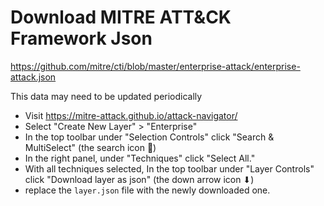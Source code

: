 # Download MITRE ATT&CK Framework Json

https://github.com/mitre/cti/blob/master/enterprise-attack/enterprise-attack.json

This data may need to be updated periodically

- Visit https://mitre-attack.github.io/attack-navigator/
- Select "Create New Layer" > "Enterprise"
- In the top toolbar under "Selection Controls" click "Search & MultiSelect" (the search icon 🔎)
- In the right panel, under "Techniques" click "Select All."
- With all techniques selected, In the top toolbar under "Layer Controls" click "Download layer as json" (the down arrow icon ⬇)
- replace the `layer.json` file with the newly downloaded one.
